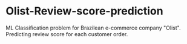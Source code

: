 # Olist-Review-score-prediction
ML Classification problem for Brazilean e-commerce company "Olist". Predicting review score for each customer order.
